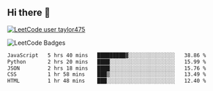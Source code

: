 ## Hi there 👋

[![LeetCode user taylor475](https://img.shields.io/badge/dynamic/json?style=for-the-badge&labelColor=black&color=%23ffa116&label=Solved&query=solvedOverTotal&url=https%3A%2F%2Fleetcode-badge.vercel.app%2Fapi%2Fusers%2Ftaylor475&logo=leetcode&logoColor=yellow)](https://leetcode.com/taylor475/)

<img src="https://leetcode-badge-showcase.vercel.app/api?username=taylor475" alt="LeetCode Badges" />

<!--START_SECTION:waka-->

```txt
JavaScript   5 hrs 40 mins   █████████▓░░░░░░░░░░░░░░░   38.86 %
Python       2 hrs 20 mins   ████░░░░░░░░░░░░░░░░░░░░░   15.99 %
JSON         2 hrs 18 mins   ████░░░░░░░░░░░░░░░░░░░░░   15.76 %
CSS          1 hr 58 mins    ███▒░░░░░░░░░░░░░░░░░░░░░   13.49 %
HTML         1 hr 48 mins    ███░░░░░░░░░░░░░░░░░░░░░░   12.40 %
```

<!--END_SECTION:waka-->

<!--
**taylor475/taylor475** is a ✨ _special_ ✨ repository because its `README.md` (this file) appears on your GitHub profile.

Here are some ideas to get you started:

- 🔭 I’m currently working on ...
- 🌱 I’m currently learning ...
- 👯 I’m looking to collaborate on ...
- 🤔 I’m looking for help with ...
- 💬 Ask me about ...
- 📫 How to reach me: ...
- 😄 Pronouns: ...
- ⚡ Fun fact: ...
-->
